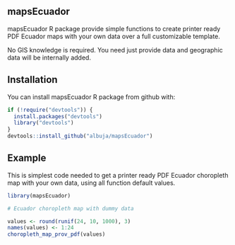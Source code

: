 
<!-- README.md is generated from README.Rmd. Please edit that file -->
mapsEcuador
-----------

mapsEcuador R package provide simple functions to create printer ready PDF Ecuador maps with your own data over a full customizable template. 

No GIS knowledge is required. You need just provide data and geographic data will be internally added.


Installation
------------

You can install mapsEcuador R package from github with:

``` r
if (!require("devtools")) {
  install.packages("devtools")
  library("devtools")
}
devtools::install_github("albuja/mapsEcuador")
```

Example
--------

This is simplest code needed to get a printer ready PDF Ecuador choropleth map with your own data, using all function default values.

``` r
library(mapsEcuador)

# Ecuador choropleth map with dummy data

values <- round(runif(24, 10, 1000), 3)
names(values) <- 1:24
choropleth_map_prov_pdf(values)

```

